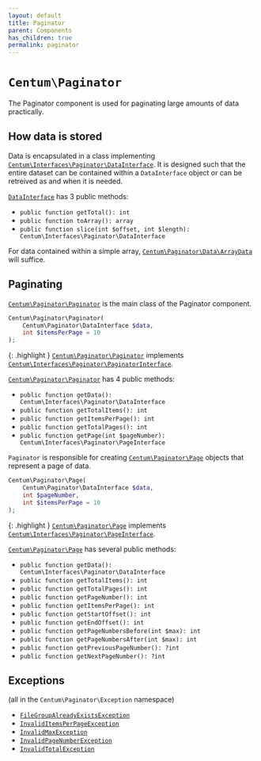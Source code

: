 ```yaml
---
layout: default
title: Paginator
parent: Components
has_children: true
permalink: paginator
---
```




# `Centum\Paginator`

The Paginator component is used for paginating large amounts of data practically.



## How data is stored

Data is encapsulated in a class implementing [`Centum\Interfaces\Paginator\DataInterface`](https://github.com/SidRoberts/centum/blob/development/src/Interfaces/Paginator/DataInterface.php).
It is designed such that the entire dataset can be contained within a `DataInterface` object or can be retreived as and when it is needed.

[`DataInterface`](https://github.com/SidRoberts/centum/blob/development/src/Interfaces/Paginator/DataInterface.php) has 3 public methods:

- `public function getTotal(): int`
- `public function toArray(): array`
- `public function slice(int $offset, int $length): Centum\Interfaces\Paginator\DataInterface`

For data contained within a simple array, [`Centum\Paginator\Data\ArrayData`](https://github.com/SidRoberts/centum/blob/development/src/Paginator/Data/ArrayData.php) will suffice.



## Paginating

[`Centum\Paginator\Paginator`](https://github.com/SidRoberts/centum/blob/development/src/Paginator/Paginator.php) is the main class of the Paginator component.

```php
Centum\Paginator\Paginator(
    Centum\Paginator\DataInterface $data,
    int $itemsPerPage = 10
);
```

{: .highlight }
[`Centum\Paginator\Paginator`](https://github.com/SidRoberts/centum/blob/development/src/Paginator/Paginator.php) implements [`Centum\Interfaces\Paginator\PaginatorInterface`](https://github.com/SidRoberts/centum/blob/development/src/Interfaces/Paginator/PaginatorInterface.php).

[`Centum\Paginator\Paginator`](https://github.com/SidRoberts/centum/blob/development/src/Paginator/Paginator.php) has 4 public methods:

- `public function getData(): Centum\Interfaces\Paginator\DataInterface`
- `public function getTotalItems(): int`
- `public function getItemsPerPage(): int`
- `public function getTotalPages(): int`
- `public function getPage(int $pageNumber): Centum\Interfaces\Paginator\PageInterface`

`Paginator` is responsible for creating [`Centum\Paginator\Page`](https://github.com/SidRoberts/centum/blob/development/src/Paginator/Page.php) objects that represent a page of data.

```php
Centum\Paginator\Page(
    Centum\Paginator\DataInterface $data,
    int $pageNumber,
    int $itemsPerPage = 10
);
```

{: .highlight }
[`Centum\Paginator\Page`](https://github.com/SidRoberts/centum/blob/development/src/Paginator/Page.php) implements [`Centum\Interfaces\Paginator\PageInterface`](https://github.com/SidRoberts/centum/blob/development/src/Interfaces/Paginator/PageInterface.php).

[`Centum\Paginator\Page`](https://github.com/SidRoberts/centum/blob/development/src/Paginator/Page.php) has several public methods:

- `public function getData(): Centum\Interfaces\Paginator\DataInterface`
- `public function getTotalItems(): int`
- `public function getTotalPages(): int`
- `public function getPageNumber(): int`
- `public function getItemsPerPage(): int`
- `public function getStartOffset(): int`
- `public function getEndOffset(): int`
- `public function getPageNumbersBefore(int $max): int`
- `public function getPageNumbersAfter(int $max): int`
- `public function getPreviousPageNumber(): ?int`
- `public function getNextPageNumber(): ?int`



## Exceptions

(all in the `Centum\Paginator\Exception` namespace)

- [`FileGroupAlreadyExistsException`](https://github.com/SidRoberts/centum/blob/development/src/Paginator/Exception/FileGroupAlreadyExistsException.php)
- [`InvalidItemsPerPageException`](https://github.com/SidRoberts/centum/blob/development/src/Paginator/Exception/InvalidItemsPerPageException.php)
- [`InvalidMaxException`](https://github.com/SidRoberts/centum/blob/development/src/Paginator/Exception/InvalidMaxException.php)
- [`InvalidPageNumberException`](https://github.com/SidRoberts/centum/blob/development/src/Paginator/Exception/InvalidPageNumberException.php)
- [`InvalidTotalException`](https://github.com/SidRoberts/centum/blob/development/src/Paginator/Exception/InvalidTotalException.php)
